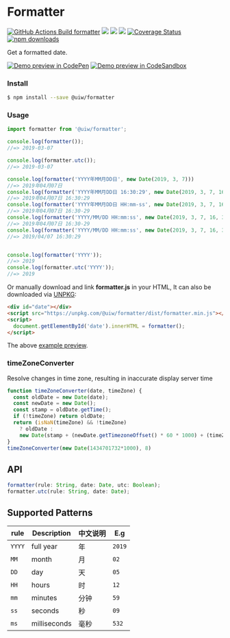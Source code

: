 Formatter
===

[![GitHub Actions Build formatter](https://github.com/uiwjs/date-formatter/actions/workflows/ci.yml/badge.svg)](https://github.com/uiwjs/date-formatter/actions/workflows/ci.yml) [![](https://img.shields.io/npm/v/@uiw/formatter)](https://www.npmjs.com/package/@uiw/formatter) [![](https://img.shields.io/bundlephobia/min/@uiw/formatter)](https://www.npmjs.com/package/@uiw/formatter) ![](http://jaywcjlove.github.io/sb/status/no-dependencies.svg) [![Coverage Status](https://coveralls.io/repos/github/uiwjs/date-formatter/badge.svg?branch=master)](https://coveralls.io/github/uiwjs/date-formatter?branch=master)
[![npm downloads](https://img.shields.io/npm/dm/@uiw/formatter.svg?style=flat)](https://www.npmjs.com/package/@uiw/formatter)

Get a formatted date.

[![Demo preview in CodePen](https://shields.io/badge/Demo%20Open%20in-CodePen-success?logo=codepen&style=flat)](https://codepen.io/jaywcjlove/pen/zbZKmq)
[![Demo preview in CodeSandbox](https://shields.io/badge/Demo%20Open%20in-CodeSandbox-success?logo=codesandbox&style=flat)](https://codesandbox.io/s/date-formatter-demo-jib1u)

### Install

```bash
$ npm install --save @uiw/formatter
```

### Usage

```js
import formatter from '@uiw/formatter';

console.log(formatter());
//=> 2019-03-07

console.log(formatter.utc());
//=> 2019-03-07

console.log(formatter('YYYY年MM月DD日', new Date(2019, 3, 7)))
//=> 2019年04月07日
console.log(formatter('YYYY年MM月DD日 16:30:29', new Date(2019, 3, 7, 16, 30, 29)))
//=> 2019年04月07日 16:30:29
console.log(formatter('YYYY年MM月DD日 HH:mm-ss', new Date(2019, 3, 7, 16, 30, 29)))
//=> 2019年04月07日 16:30-29
console.log(formatter('YYYY/MM/DD HH:mm:ss', new Date(2019, 3, 7, 16, 30, 29)))
//=> 2019年04月07日 16:30-29
console.log(formatter('YYYY/MM/DD HH:mm:ss', new Date(2019, 3, 7, 16, 30, 29)))
//=> 2019/04/07 16:30:29


console.log(formatter('YYYY'));
//=> 2019
console.log(formatter.utc('YYYY'));
//=> 2019
```

Or manually download and link **formatter.js** in your HTML, It can also be downloaded via [UNPKG](https://unpkg.com/@uiw/formatter):

```html
<div id="date"></div>
<script src="https://unpkg.com/@uiw/formatter/dist/formatter.min.js"></script>
<script>
  document.getElementById('date').innerHTML = formatter();
</script>
```

The above [example preview](https://codepen.io/jaywcjlove/pen/zbZKmq).

### timeZoneConverter

Resolve changes in time zone, resulting in inaccurate display server time

```js
function timeZoneConverter(date, timeZone) {
  const oldDate = new Date(date);
  const newDate = new Date();
  const stamp = oldDate.getTime();
  if (!timeZone) return oldDate;
  return (isNaN(timeZone) && !timeZone)
    ? oldDate :
    new Date(stamp + (newDate.getTimezoneOffset() * 60 * 1000) + (timeZone * 60 * 60 * 1000));
}
timeZoneConverter(new Date(1434701732*1000), 8)
```

## API

```js
formatter(rule: String, date: Date, utc: Boolean);
formatter.utc(rule: String, date: Date);
```

## Supported Patterns

| rule | Description | 中文说明 | E.g |
|--------- |-------- |--------- |-------- |
| `YYYY` | full year | 年 | `2019` |
| `MM` | month | 月 | `02` |
| `DD` | day | 天 | `05` |
| `HH` | hours | 时 | `12` |
| `mm` | minutes | 分钟 | `59` |
| `ss` | seconds | 秒 | `09` |
| `ms` | milliseconds | 毫秒 | `532` |
